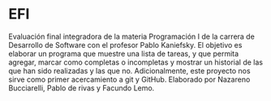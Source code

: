 # EFI
Evaluación final integradora de la materia Programación I de la carrera de Desarrollo de Software con el profesor Pablo Kaniefsky.
El objetivo es elaborar un programa que muestre una lista de tareas, y que permita agregar, marcar como completas o incompletas y mostrar un historial de las que han sido realizadas y las que no.
Adicionalmente, este proyecto nos sirve como primer acercamiento a git y GitHub.
Elaborado por Nazareno Bucciarelli, Pablo de rivas y Facundo Lemo.
